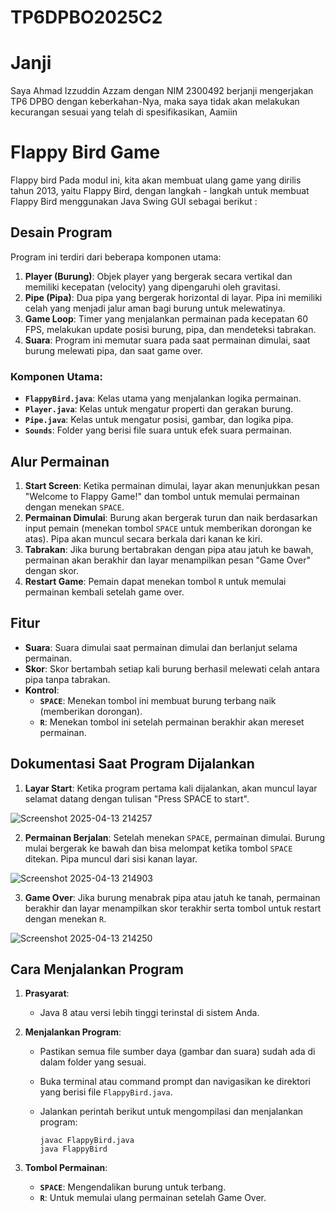 # TP6DPBO2025C2

# Janji
Saya Ahmad Izzuddin Azzam dengan NIM 2300492 berjanji mengerjakan TP6 DPBO dengan keberkahan-Nya, maka saya tidak akan melakukan kecurangan sesuai yang telah di spesifikasikan, Aamiin

# Flappy Bird Game

Flappy bird Pada modul ini, kita akan membuat ulang game yang dirilis tahun 2013, yaitu Flappy Bird, dengan langkah - langkah untuk membuat Flappy Bird menggunakan Java Swing GUI sebagai berikut :

## Desain Program

Program ini terdiri dari beberapa komponen utama:
1. **Player (Burung)**: Objek player yang bergerak secara vertikal dan memiliki kecepatan (velocity) yang dipengaruhi oleh gravitasi.
2. **Pipe (Pipa)**: Dua pipa yang bergerak horizontal di layar. Pipa ini memiliki celah yang menjadi jalur aman bagi burung untuk melewatinya.
3. **Game Loop**: Timer yang menjalankan permainan pada kecepatan 60 FPS, melakukan update posisi burung, pipa, dan mendeteksi tabrakan.
4. **Suara**: Program ini memutar suara pada saat permainan dimulai, saat burung melewati pipa, dan saat game over.

### Komponen Utama:
- **`FlappyBird.java`**: Kelas utama yang menjalankan logika permainan.
- **`Player.java`**: Kelas untuk mengatur properti dan gerakan burung.
- **`Pipe.java`**: Kelas untuk mengatur posisi, gambar, dan logika pipa.
- **`Sounds`**: Folder yang berisi file suara untuk efek suara permainan.

## Alur Permainan

1. **Start Screen**: Ketika permainan dimulai, layar akan menunjukkan pesan "Welcome to Flappy Game!" dan tombol untuk memulai permainan dengan menekan `SPACE`.
2. **Permainan Dimulai**: Burung akan bergerak turun dan naik berdasarkan input pemain (menekan tombol `SPACE` untuk memberikan dorongan ke atas). Pipa akan muncul secara berkala dari kanan ke kiri.
3. **Tabrakan**: Jika burung bertabrakan dengan pipa atau jatuh ke bawah, permainan akan berakhir dan layar menampilkan pesan "Game Over" dengan skor.
4. **Restart Game**: Pemain dapat menekan tombol `R` untuk memulai permainan kembali setelah game over.

## Fitur
- **Suara**: Suara dimulai saat permainan dimulai dan berlanjut selama permainan.
- **Skor**: Skor bertambah setiap kali burung berhasil melewati celah antara pipa tanpa tabrakan.
- **Kontrol**: 
  - **`SPACE`**: Menekan tombol ini membuat burung terbang naik (memberikan dorongan).
  - **`R`**: Menekan tombol ini setelah permainan berakhir akan mereset permainan.

## Dokumentasi Saat Program Dijalankan

1. **Layar Start**: Ketika program pertama kali dijalankan, akan muncul layar selamat datang dengan tulisan "Press SPACE to start".
   
![Screenshot 2025-04-13 214257](https://github.com/user-attachments/assets/c21248b5-84d2-4115-b521-3dd24c43a785)


2. **Permainan Berjalan**: Setelah menekan `SPACE`, permainan dimulai. Burung mulai bergerak ke bawah dan bisa melompat ketika tombol `SPACE` ditekan. Pipa muncul dari sisi kanan layar.

![Screenshot 2025-04-13 214903](https://github.com/user-attachments/assets/e4bd1399-643b-4591-82d3-cd21f4520ab6)


3. **Game Over**: Jika burung menabrak pipa atau jatuh ke tanah, permainan berakhir dan layar menampilkan skor terakhir serta tombol untuk restart dengan menekan `R`.

![Screenshot 2025-04-13 214250](https://github.com/user-attachments/assets/90ca3e51-612f-490c-ab16-79701c9814f2)

## Cara Menjalankan Program

1. **Prasyarat**:
   - Java 8 atau versi lebih tinggi terinstal di sistem Anda.
   
2. **Menjalankan Program**:
   - Pastikan semua file sumber daya (gambar dan suara) sudah ada di dalam folder yang sesuai.
   - Buka terminal atau command prompt dan navigasikan ke direktori yang berisi file `FlappyBird.java`.
   - Jalankan perintah berikut untuk mengompilasi dan menjalankan program:
   
     ```
     javac FlappyBird.java
     java FlappyBird
     ```

3. **Tombol Permainan**:
   - **`SPACE`**: Mengendalikan burung untuk terbang.
   - **`R`**: Untuk memulai ulang permainan setelah Game Over.
